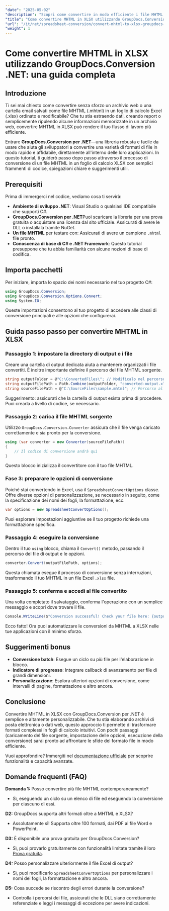 ```yaml
---
"date": "2025-05-02"
"description": "Scopri come convertire in modo efficiente i file MHTML nel formato XLSX di Excel utilizzando GroupDocs.Conversion .NET. Segui questa guida completa per istruzioni dettagliate e best practice."
"title": "Come convertire MHTML in XLSX utilizzando GroupDocs.Conversion .NET - Una guida completa"
"url": "/it/net/spreadsheet-conversion/convert-mhtml-to-xlsx-groupdocs-net/"
"weight": 1
---
```


# Come convertire MHTML in XLSX utilizzando GroupDocs.Conversion .NET: una guida completa

## Introduzione

Ti sei mai chiesto come convertire senza sforzo un archivio web o una cartella email salvati come file MHTML (.mhtml) in un foglio di calcolo Excel (.xlsx) ordinato e modificabile? Che tu stia estraendo dati, creando report o semplicemente ripulendo alcune informazioni memorizzate in un archivio web, convertire MHTML in XLSX può rendere il tuo flusso di lavoro più efficiente.

Entrare **GroupDocs.Conversion per .NET**—una libreria robusta e facile da usare che aiuta gli sviluppatori a convertire una varietà di formati di file in modo rapido e affidabile, direttamente all'interno delle loro applicazioni. In questo tutorial, ti guiderò passo dopo passo attraverso il processo di conversione di un file MHTML in un foglio di calcolo XLSX con semplici frammenti di codice, spiegazioni chiare e suggerimenti utili.


## Prerequisiti

Prima di immergerci nel codice, vediamo cosa ti servirà:

- **Ambiente di sviluppo .NET**: Visual Studio o qualsiasi IDE compatibile che supporti C#.
- **GroupDocs.Conversion per .NET**Puoi scaricare la libreria per una prova gratuita o acquistare una licenza dal sito ufficiale. Assicurati di avere le DLL o installala tramite NuGet.
- **Un file MHTML** per testare con: Assicurati di avere un campione `.mhtml` file pronto.
- **Conoscenza di base di C# e .NET Framework**: Questo tutorial presuppone che tu abbia familiarità con alcune nozioni di base di codifica.


## Importa pacchetti

Per iniziare, importa lo spazio dei nomi necessario nel tuo progetto C#:

```csharp
using GroupDocs.Conversion;
using GroupDocs.Conversion.Options.Convert;
using System.IO;
```

Queste importazioni consentono al tuo progetto di accedere alle classi di conversione principali e alle opzioni che configurerai.


## Guida passo passo per convertire MHTML in XLSX

### Passaggio 1: impostare la directory di output e i file

Creare una cartella di output dedicata aiuta a mantenere organizzati i file convertiti. È inoltre importante definire il percorso del file MHTML sorgente.

```csharp
string outputFolder = @"C:\ConvertedFiles\"; // Modificalo nel percorso di output desiderato
string outputFilePath = Path.Combine(outputFolder, "converted-output.xlsx");
string sourceFilePath = @"C:\SourceFiles\sample.mhtml"; // Percorso al file MHTML di origine
```

Suggerimento: assicurati che la cartella di output esista prima di procedere. Puoi crearla a livello di codice, se necessario.


### Passaggio 2: carica il file MHTML sorgente

Utilizzo `GroupDocs.Conversion.Converter` assicura che il file venga caricato correttamente e sia pronto per la conversione.

```csharp
using (var converter = new Converter(sourceFilePath))
{
    // Il codice di conversione andrà qui
}
```

Questo blocco inizializza il convertitore con il tuo file MHTML.


### Fase 3: preparare le opzioni di conversione

Poiché stai convertendo in Excel, usa il `SpreadsheetConvertOptions` classe. Offre diverse opzioni di personalizzazione, se necessario in seguito, come la specificazione dei nomi dei fogli, la formattazione, ecc.

```csharp
var options = new SpreadsheetConvertOptions();
```

Puoi esplorare impostazioni aggiuntive se il tuo progetto richiede una formattazione specifica.


### Passaggio 4: eseguire la conversione

Dentro il tuo `using` blocco, chiama il `Convert()` metodo, passando il percorso del file di output e le opzioni.

```csharp
converter.Convert(outputFilePath, options);
```

Questa chiamata esegue il processo di conversione senza interruzioni, trasformando il tuo MHTML in un file Excel `.xlsx` file.


### Passaggio 5: conferma e accedi al file convertito

Una volta completato il salvataggio, conferma l'operazione con un semplice messaggio e scopri dove trovare il file.

```csharp
Console.WriteLine($"Conversion successful! Check your file here: {outputFilePath}");
```

Ecco fatto! Ora puoi automatizzare le conversioni da MHTML a XLSX nelle tue applicazioni con il minimo sforzo.


## Suggerimenti bonus

- **Conversione batch**: Esegue un ciclo su più file per l'elaborazione in blocco.
- **Indicatore di progresso**: Integrare callback di avanzamento per file di grandi dimensioni.
- **Personalizzazione**: Esplora ulteriori opzioni di conversione, come intervalli di pagine, formattazione e altro ancora.


## Conclusione

Convertire MHTML in XLSX con GroupDocs.Conversion per .NET è semplice e altamente personalizzabile. Che tu stia elaborando archivi di posta elettronica o dati web, questo approccio ti permette di trasformare formati complessi in fogli di calcolo intuitivi. Con pochi passaggi (caricamento del file sorgente, impostazione delle opzioni, esecuzione della conversione) sarai pronto ad affrontare le sfide del formato file in modo efficiente.

Vuoi approfondire? Immergiti nel [documentazione ufficiale](https://docs.groupdocs.com/conversion/net/) per scoprire funzionalità e capacità avanzate.


## Domande frequenti (FAQ)

**Domanda 1:** Posso convertire più file MHTML contemporaneamente?  

- Sì, eseguendo un ciclo su un elenco di file ed eseguendo la conversione per ciascuno di essi.

**D2:** GroupDocs supporta altri formati oltre a MHTML e XLSX?  

- Assolutamente sì! Supporta oltre 100 formati, dai PDF ai file Word e PowerPoint.

**D3:** È disponibile una prova gratuita per GroupDocs.Conversion?  

- Sì, puoi provarlo gratuitamente con funzionalità limitate tramite il loro [Prova gratuita](https://releases.groupdocs.com/conversion/net/).

**D4:** Posso personalizzare ulteriormente il file Excel di output?  

- Sì, puoi modificarlo `SpreadsheetConvertOptions` per personalizzare i nomi dei fogli, la formattazione e altro ancora.

**D5:** Cosa succede se riscontro degli errori durante la conversione?  

- Controlla i percorsi dei file, assicurati che le DLL siano correttamente referenziate e leggi i messaggi di eccezione per avere indicazioni.